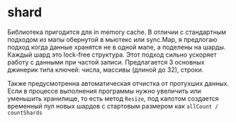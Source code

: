 # shard

Библиотека пригодится для in memory cache. В отличии с стандартным подходом из мапы обернутой в мьютекс или sync.Map, я предлогаю подход когда данные хранятся не в одной мапе, а поделены на шарды. Каждый шард это lock-free структура. Этот подход сильно ускоряет работу с данными при частой записи.
Предлагается 3 основных джинерик типа ключей: числа, массивы (длиной до 32), строки.

Также предусмотренна автоматическая отчистка от протухших данных.
Если в процессе выполнения программы нужно увеличить или уменьшить хранилище, то есть метод `Resize`, под капотом создается временный пул новых шардов с стартовым размером как `allCount / countShards`
